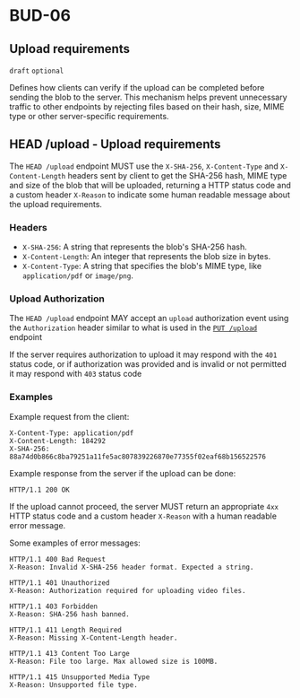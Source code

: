 # BUD-06

## Upload requirements

`draft` `optional`

Defines how clients can verify if the upload can be completed before sending the blob to the server. This mechanism helps prevent unnecessary traffic to other endpoints by rejecting files based on their hash, size, MIME type or other server-specific requirements.

## HEAD /upload - Upload requirements

The `HEAD /upload` endpoint MUST use the `X-SHA-256`, `X-Content-Type` and `X-Content-Length` headers sent by client to get the SHA-256 hash, MIME type and size of the blob that will be uploaded, returning a HTTP status code and a custom header `X-Reason` to indicate some human readable message about the upload requirements.

### Headers

- `X-SHA-256`: A string that represents the blob's SHA-256 hash.
- `X-Content-Length`: An integer that represents the blob size in bytes.
- `X-Content-Type`: A string that specifies the blob's MIME type, like `application/pdf` or `image/png`.

### Upload Authorization

The `HEAD /upload` endpoint MAY accept an `upload` authorization event using the `Authorization` header similar to what is used in the [`PUT /upload`](./02.md#upload-authorization-required) endpoint

If the server requires authorization to upload it may respond with the `401` status code, or if authorization was provided and is invalid or not permitted it may respond with `403` status code

### Examples

Example request from the client:

```http
X-Content-Type: application/pdf
X-Content-Length: 184292
X-SHA-256: 88a74d0b866c8ba79251a11fe5ac807839226870e77355f02eaf68b156522576
```

Example response from the server if the upload can be done:

```http
HTTP/1.1 200 OK
```

If the upload cannot proceed, the server MUST return an appropriate `4xx` HTTP status code and a custom header `X-Reason` with a human readable error message.

Some examples of error messages:

```http
HTTP/1.1 400 Bad Request
X-Reason: Invalid X-SHA-256 header format. Expected a string.
```

```http
HTTP/1.1 401 Unauthorized
X-Reason: Authorization required for uploading video files.
```

```http
HTTP/1.1 403 Forbidden
X-Reason: SHA-256 hash banned.
```

```http
HTTP/1.1 411 Length Required
X-Reason: Missing X-Content-Length header.
```

```http
HTTP/1.1 413 Content Too Large
X-Reason: File too large. Max allowed size is 100MB.
```

```http
HTTP/1.1 415 Unsupported Media Type
X-Reason: Unsupported file type.
```
